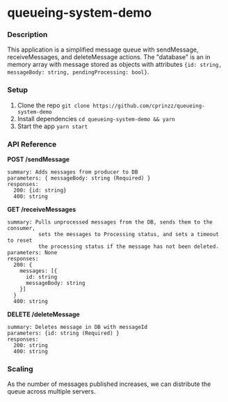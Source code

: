 # queueing-system-demo

### Description

This application is a simplified message queue with sendMessage, receiveMessages, and deleteMessage actions. The "database" is an in memory array with message stored as objects with attributes `{id: string, messageBody: string, pendingProcessing: bool}`.

### Setup

1. Clone the repo
   `git clone https://github.com/cprinzz/queueing-system-demo`
2. Install dependencies
   `cd queueing-system-demo && yarn`
3. Start the app
   `yarn start`

### API Reference

**POST /sendMessage**

    summary: Adds messages from producer to DB
    parameters: { messageBody: string (Required) }
    responses:
      200: {id: string}
      400: string

**GET /receiveMessages**

    summary: Pulls unprocessed messages from the DB, sends them to the consumer,
              sets the messages to Processing status, and sets a timeout to reset
              the processing status if the message has not been deleted.
    parameters: None
    responses:
      200: {
        messages: [{
          id: string
          messageBody: string
        }]
      }
      400: string

**DELETE /deleteMessage**

    summary: Deletes message in DB with messageId
    parameters: {id: string (Required) }
    responses:
      200: string
      400: string

### Scaling

As the number of messages published increases, we can distribute the queue across multiple servers.
